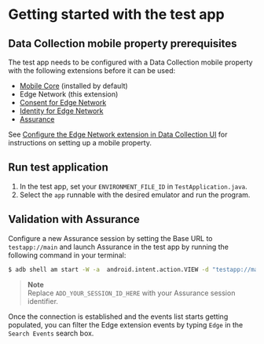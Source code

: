 # Getting started with the test app

## Data Collection mobile property prerequisites

The test app needs to be configured with a Data Collection mobile property with the following extensions before it can be used:

* [Mobile Core](https://github.com/adobe/aepsdk-core-android) (installed by default)
* Edge Network (this extension)
* [Consent for Edge Network](https://github.com/adobe/aepsdk-edgeconsent-android)
* [Identity for Edge Network](https://github.com/adobe/aepsdk-edgeidentity-android)
* [Assurance](https://github.com/adobe/aepsdk-assurance-android)

See [Configure the Edge Network extension in Data Collection UI](getting-started.md#configure-the-edge-network-extension-in-data-collection-ui) for instructions on setting up a mobile property.

## Run test application

1. In the test app, set your `ENVIRONMENT_FILE_ID` in `TestApplication.java`.
2. Select the `app` runnable with the desired emulator and run the program.

## Validation with Assurance

Configure a new Assurance session by setting the Base URL to `testapp://main` and launch Assurance in the test app by running the following command in your terminal:

```bash
$ adb shell am start -W -a  android.intent.action.VIEW -d "testapp://main?adb_validation_sessionid=ADD_YOUR_SESSION_ID_HERE" com.adobe.marketing.mobile.edgetestapp
```

> **Note**  
> Replace `ADD_YOUR_SESSION_ID_HERE` with your Assurance session identifier.

Once the connection is established and the events list starts getting populated, you can filter the Edge extension events by typing `Edge` in the `Search Events` search box.
